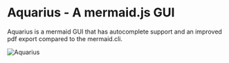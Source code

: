 # Aquarius - A mermaid.js GUI
Aquarius is a mermaid GUI that has autocomplete support and an improved pdf export compared to the mermaid.cli.

![Aquarius](https://raw.githubusercontent.com/aimed/aquarius/master/screenshot.png)
